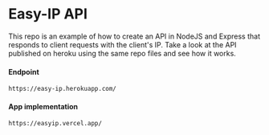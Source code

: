 # Easy-IP API

This repo is an example of how to create an API in NodeJS and Express that responds to client requests with the client's IP.
Take a look at the API published on heroku using the same repo files and see how it works.

#### Endpoint
```
https://easy-ip.herokuapp.com/
```

#### App implementation
```
https://easyip.vercel.app/
```